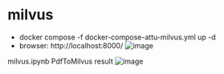 # milvus

- docker compose -f docker-compose-attu-milvus.yml up -d
- browser: http://localhost:8000/
![image](https://github.com/weilingpan/milvus/assets/42767268/29132538-8d2d-4899-9e9d-51aa850675c9)

milvus.ipynb PdfToMilvus result
![image](https://github.com/weilingpan/milvus/assets/42767268/9f559a98-8583-4703-8eef-7c47a0bebad3)
